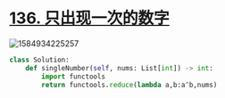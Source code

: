 # [136. 只出现一次的数字](https://leetcode-cn.com/problems/single-number/)



![1584934225257](C:\Users\75043\AppData\Roaming\Typora\typora-user-images\1584934225257.png)



```python
class Solution:
    def singleNumber(self, nums: List[int]) -> int:
        import functools
        return functools.reduce(lambda a,b:a^b,nums)
```

